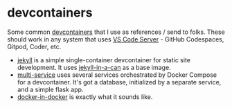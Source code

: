 # devcontainers

Some common [devcontainers](https://containers.dev) that I use as references / send to folks.  These should work in any system that uses [VS Code Server](https://code.visualstudio.com/docs/remote/vscode-server) - GitHub Codespaces, Gitpod, Coder, etc.

- [jekyll](jekyll/) is a simple single-container devcontainer for static site development.  It uses [jekyll-in-a-can](https://github.com/some-natalie/jekyll-in-a-can) as a base image.
- [multi-service](multi-service/) uses several services orchestrated by Docker Compose for a devcontainer.  It's got a database, initialized by a separate service, and a simple flask app.
- [docker-in-docker](docker-in-docker/) is exactly what it sounds like.
